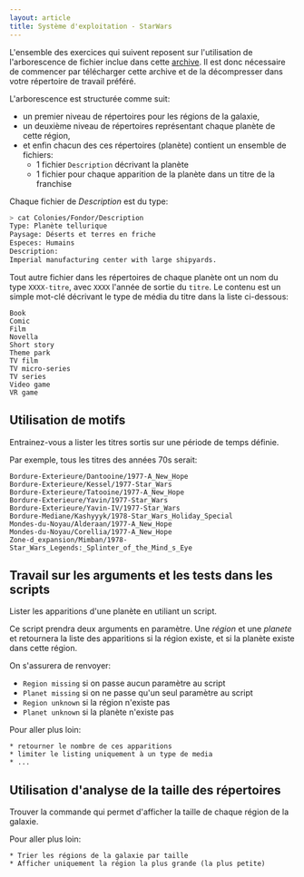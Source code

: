 ```yaml
---
layout: article
title: Système d'exploitation - StarWars
---
```


L'ensemble des exercices qui suivent reposent sur l'utilisation de l'arborescence de fichier inclue dans cette [archive](./starwars.tar.gz). Il est donc nécessaire de commencer par télécharger cette archive et de la décompresser dans votre répertoire de travail préféré.

L'arborescence est structurée comme suit:
  * un premier niveau de répertoires pour les régions de la galaxie,
  * un deuxième niveau de répertoires représentant chaque planète de cette région,
  * et enfin chacun des ces répertoires (planète) contient un ensemble de fichiers:
      * 1 fichier `Description` décrivant la planète
	  * 1 fichier pour chaque apparition de la planète dans un titre de la franchise
	  
Chaque fichier de _Description_ est du type:

~~~sh
> cat Colonies/Fondor/Description 
Type: Planète tellurique
Paysage: Déserts et terres en friche
Especes: Humains
Description:
Imperial manufacturing center with large shipyards. 
~~~

Tout autre fichier dans les répertoires de chaque planète ont un nom du type `XXXX-titre`, avec `XXXX` l'année de sortie du `titre`. Le contenu est un simple mot-clé décrivant le type de média du titre dans la liste ci-dessous:

~~~
Book
Comic
Film
Novella
Short story
Theme park
TV film
TV micro-series
TV series
Video game
VR game
~~~


## Utilisation de motifs

Entrainez-vous a lister les titres sortis sur une période de temps définie.

Par exemple, tous les titres des années 70s serait:

~~~
Bordure-Exterieure/Dantooine/1977-A_New_Hope
Bordure-Exterieure/Kessel/1977-Star_Wars
Bordure-Exterieure/Tatooine/1977-A_New_Hope
Bordure-Exterieure/Yavin/1977-Star_Wars
Bordure-Exterieure/Yavin-IV/1977-Star_Wars
Bordure-Mediane/Kashyyyk/1978-Star_Wars_Holiday_Special
Mondes-du-Noyau/Alderaan/1977-A_New_Hope
Mondes-du-Noyau/Corellia/1977-A_New_Hope
Zone-d_expansion/Mimban/1978-Star_Wars_Legends:_Splinter_of_the_Mind_s_Eye
~~~

## Travail sur les arguments et les tests dans les scripts

Lister les apparitions d'une planète en utiliant un script.

Ce script prendra deux arguments en paramètre. Une _région_ et une
_planete_ et retournera la liste des apparitions si la région existe, et
si la planète existe dans cette région.

On s'assurera de renvoyer:

 * `Region missing` si on passe aucun paramètre au script
 * `Planet missing` si on ne passe qu'un seul paramètre au script
 * `Region unknown` si la région n'existe pas
 * `Planet unknown` si la planète n'existe pas

Pour aller plus loin:

	* retourner le nombre de ces apparitions
	* limiter le listing uniquement à un type de media
	* ...
	
## Utilisation d'analyse de la taille des répertoires

Trouver la commande qui permet d'afficher la taille de chaque région de la galaxie.

Pour aller plus loin:

	* Trier les régions de la galaxie par taille
    * Afficher uniquement la région la plus grande (la plus petite)
	

